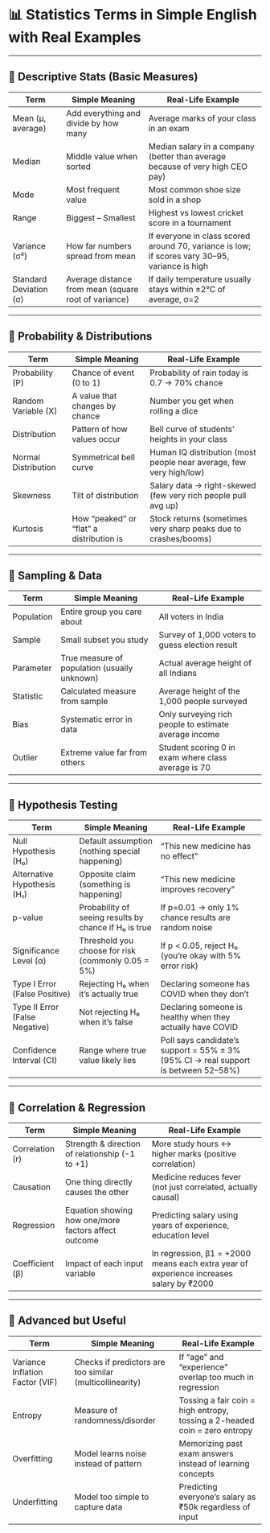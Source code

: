 # 📊 Statistics Terms in Simple English with Real Examples

---

## 🔹 Descriptive Stats (Basic Measures)
| Term | Simple Meaning | Real-Life Example |
|------|----------------|-------------------|
| Mean (μ, average) | Add everything and divide by how many | Average marks of your class in an exam |
| Median | Middle value when sorted | Median salary in a company (better than average because of very high CEO pay) |
| Mode | Most frequent value | Most common shoe size sold in a shop |
| Range | Biggest – Smallest | Highest vs lowest cricket score in a tournament |
| Variance (σ²) | How far numbers spread from mean | If everyone in class scored around 70, variance is low; if scores vary 30–95, variance is high |
| Standard Deviation (σ) | Average distance from mean (square root of variance) | If daily temperature usually stays within ±2°C of average, σ=2 |

---

## 🔹 Probability & Distributions
| Term | Simple Meaning | Real-Life Example |
|------|----------------|-------------------|
| Probability (P) | Chance of event (0 to 1) | Probability of rain today is 0.7 → 70% chance |
| Random Variable (X) | A value that changes by chance | Number you get when rolling a dice |
| Distribution | Pattern of how values occur | Bell curve of students’ heights in your class |
| Normal Distribution | Symmetrical bell curve | Human IQ distribution (most people near average, few very high/low) |
| Skewness | Tilt of distribution | Salary data → right-skewed (few very rich people pull avg up) |
| Kurtosis | How “peaked” or “flat” a distribution is | Stock returns (sometimes very sharp peaks due to crashes/booms) |

---

## 🔹 Sampling & Data
| Term | Simple Meaning | Real-Life Example |
|------|----------------|-------------------|
| Population | Entire group you care about | All voters in India |
| Sample | Small subset you study | Survey of 1,000 voters to guess election result |
| Parameter | True measure of population (usually unknown) | Actual average height of all Indians |
| Statistic | Calculated measure from sample | Average height of the 1,000 people surveyed |
| Bias | Systematic error in data | Only surveying rich people to estimate average income |
| Outlier | Extreme value far from others | Student scoring 0 in exam where class average is 70 |

---

## 🔹 Hypothesis Testing
| Term | Simple Meaning | Real-Life Example |
|------|----------------|-------------------|
| Null Hypothesis (H₀) | Default assumption (nothing special happening) | “This new medicine has no effect” |
| Alternative Hypothesis (H₁) | Opposite claim (something is happening) | “This new medicine improves recovery” |
| p-value | Probability of seeing results by chance if H₀ is true | If p=0.01 → only 1% chance results are random noise |
| Significance Level (α) | Threshold you choose for risk (commonly 0.05 = 5%) | If p < 0.05, reject H₀ (you’re okay with 5% error risk) |
| Type I Error (False Positive) | Rejecting H₀ when it’s actually true | Declaring someone has COVID when they don’t |
| Type II Error (False Negative) | Not rejecting H₀ when it’s false | Declaring someone is healthy when they actually have COVID |
| Confidence Interval (CI) | Range where true value likely lies | Poll says candidate’s support = 55% ± 3% (95% CI → real support is between 52–58%) |

---

## 🔹 Correlation & Regression
| Term | Simple Meaning | Real-Life Example |
|------|----------------|-------------------|
| Correlation (r) | Strength & direction of relationship (-1 to +1) | More study hours ↔ higher marks (positive correlation) |
| Causation | One thing directly causes the other | Medicine reduces fever (not just correlated, actually causal) |
| Regression | Equation showing how one/more factors affect outcome | Predicting salary using years of experience, education level |
| Coefficient (β) | Impact of each input variable | In regression, β1 = +2000 means each extra year of experience increases salary by ₹2000 |

---

## 🔹 Advanced but Useful
| Term | Simple Meaning | Real-Life Example |
|------|----------------|-------------------|
| Variance Inflation Factor (VIF) | Checks if predictors are too similar (multicollinearity) | If “age” and “experience” overlap too much in regression |
| Entropy | Measure of randomness/disorder | Tossing a fair coin = high entropy, tossing a 2-headed coin = zero entropy |
| Overfitting | Model learns noise instead of pattern | Memorizing past exam answers instead of learning concepts |
| Underfitting | Model too simple to capture data | Predicting everyone’s salary as ₹50k regardless of input |
